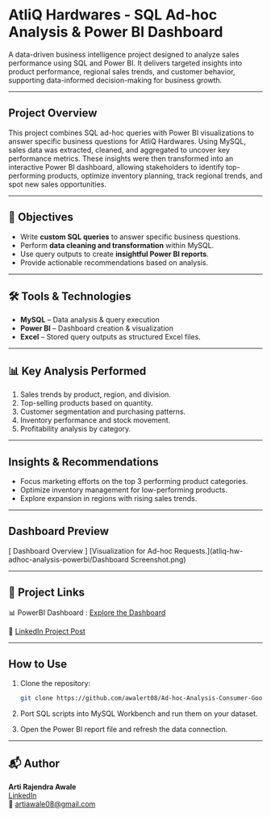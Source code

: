 
# AtliQ Hardwares - SQL Ad-hoc Analysis & Power BI Dashboard


A data-driven business intelligence project designed to analyze sales performance using SQL and Power BI. It delivers targeted insights into product performance, regional sales trends, and customer behavior, supporting data-informed decision-making for business growth.


----


## Project Overview


This project combines SQL ad-hoc queries with Power BI visualizations to answer specific business questions for AtliQ Hardwares. Using MySQL, sales data was extracted, cleaned, and aggregated to uncover key performance metrics. These insights were then transformed into an interactive Power BI dashboard, allowing stakeholders to identify top-performing products, optimize inventory planning, track regional trends, and spot new sales opportunities.


---


## 🎯 Objectives


- Write **custom SQL queries** to answer specific business questions.
- Perform **data cleaning and transformation** within MySQL.
- Use query outputs to create **insightful Power BI reports**.
- Provide actionable recommendations based on analysis.


---


## 🛠 Tools & Technologies


- **MySQL** – Data analysis & query execution
- **Power BI** – Dashboard creation & visualization
- **Excel** – Stored query outputs as structured Excel files.


---


## 📊 Key Analysis Performed


1. Sales trends by product, region, and division.
2. Top-selling products based on quantity.
3. Customer segmentation and purchasing patterns.
4. Inventory performance and stock movement.
5. Profitability analysis by category.


---


## Insights & Recommendations


- Focus marketing efforts on the top 3 performing product categories.  
- Optimize inventory management for low-performing products.  
- Explore expansion in regions with rising sales trends.


---


## Dashboard Preview


[ Dashboard Overview ]
[Visualization for Ad-hoc Requests.](atliq-hw-adhoc-analysis-powerbi/Dashboard Screenshot.png)


---


## 🔗 Project Links


📊 PowerBI Dashboard : [Explore the Dashboard](atliq-hw-adhoc-analysis-powerbi/AtliQHardwares-SQLAd-hocAnalysis.pbix)  

💼 [LinkedIn Project Post](https://www.linkedin.com/posts/arti-awale_sql-powerbi-dataanalytics-activity-7363842308972118016-D5Au?utm_source=share&utm_medium=member_desktop&rcm=ACoAAC2cuBwBJtFBcGef4reG7gx9fr-bRZjlHH0)  


---


## How to Use


1. Clone the repository:
   
   ```bash
   git clone https://github.com/awalert08/Ad-hoc-Analysis-Consumer-Goods-Management.git
   
2. Port SQL scripts into MySQL Workbench and run them on your dataset.
3. Open the Power BI report file and refresh the data connection.


---


## 📬 Author


**Arti Rajendra Awale**  
[LinkedIn](https://www.linkedin.com/in/arti-awale)  
📧 artiawale08@gmail.com


